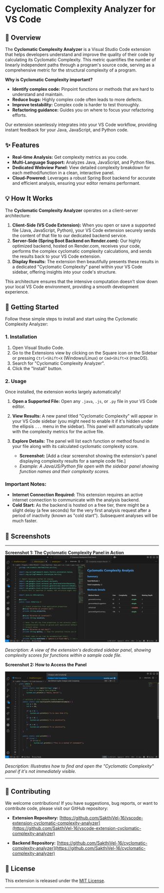 # Cyclomatic Complexity Analyzer for VS Code

## 🚀 Overview

The **Cyclomatic Complexity Analyzer** is a Visual Studio Code extension that helps developers understand and improve the quality of their code by calculating its Cyclomatic Complexity. This metric quantifies the number of linearly independent paths through a program's source code, serving as a comprehensive metric for the structural complexity of a program.

**Why is Cyclomatic Complexity important?**

- **Identify complex code:** Pinpoint functions or methods that are hard to understand and maintain.
- **Reduce bugs:** Highly complex code often leads to more defects.
- **Improve testability:** Complex code is harder to test thoroughly.
- **Refactoring guidance:** Guides you on where to focus your refactoring efforts.

Our extension seamlessly integrates into your VS Code workflow, providing instant feedback for your Java, JavaScript, and Python code.

## ✨ Features

- **Real-time Analysis:** Get complexity metrics as you code.
- **Multi-Language Support:** Analyzes Java, JavaScript, and Python files.
- **Dedicated Webview Panel:** View detailed complexity breakdown for each method/function in a clean, interactive panel.
- **Cloud-Powered:** Leverages a robust Spring Boot backend for accurate and efficient analysis, ensuring your editor remains performant.

## 💡 How It Works

The **Cyclomatic Complexity Analyzer** operates on a client-server architecture:

1.  **Client-Side (VS Code Extension):** When you open or save a supported file (Java, JavaScript, Python), your VS Code extension securely sends the content of that file to our dedicated backend service.
2.  **Server-Side (Spring Boot Backend on Render.com):** Our highly optimized backend, hosted on Render.com, receives your code, performs the complex cyclomatic complexity calculations, and sends the results back to your VS Code extension.
3.  **Display Results:** The extension then beautifully presents these results in a dedicated "Cyclomatic Complexity" panel within your VS Code sidebar, offering insights into your code's structure.

This architecture ensures that the intensive computation doesn't slow down your local VS Code environment, providing a smooth development experience.

## 🚀 Getting Started

Follow these simple steps to install and start using the Cyclomatic Complexity Analyzer:

### 1. Installation

1.  Open Visual Studio Code.
2.  Go to the Extensions view by clicking on the Square icon on the Sidebar or pressing `Ctrl+Shift+X` (Windows/Linux) or `Cmd+Shift+X` (macOS).
3.  Search for "Cyclomatic Complexity Analyzer".
4.  Click the "Install" button.

### 2. Usage

Once installed, the extension works largely automatically!

1.  **Open a Supported File:** Open any `.java`, `.js`, or `.py` file in your VS Code editor.
2.  **View Results:** A new panel titled "Cyclomatic Complexity" will appear in your VS Code sidebar (you might need to enable it if it's hidden under the ellipsis `...` menu in the sidebar). This panel will automatically update with the complexity metrics for the active file.
3.  **Explore Details:** The panel will list each function or method found in your file along with its calculated cyclomatic complexity score.

    - **Screenshot:** [Add a clear screenshot showing the extension's panel displaying complexity results for a sample code file.]
    - _Example: A Java/JS/Python file open with the sidebar panel showing function names and their complexity scores._

### Important Notes:

- **Internet Connection Required:** This extension requires an active internet connection to communicate with the analysis backend.
- **Cold Start:** As the backend is hosted on a free tier, there might be a slight delay (a few seconds) for the very first analysis request after a period of inactivity (known as "cold start"). Subsequent analyses will be much faster.

## 📸 Screenshots

---

**Screenshot 1: The Cyclomatic Complexity Panel in Action**
![Cyclomatic Complexity Panel](https://raw.githubusercontent.com/SakthiVel-16/vscode-extension-cyclomatic-complexity-analyzer/main/images/image.png)

_Description: A view of the extension's dedicated sidebar panel, showing complexity scores for functions within a sample code file._

**Screenshot 2: How to Access the Panel**

![Cyclomatic Complexity Panel](https://raw.githubusercontent.com/SakthiVel-16/vscode-extension-cyclomatic-complexity-analyzer/main/images/image-1.png)

_Description: Illustrates how to find and open the "Cyclomatic Complexity" panel if it's not immediately visible._

---

## 🤝 Contributing

We welcome contributions! If you have suggestions, bug reports, or want to contribute code, please visit our GitHub repository:

- **Extension Repository:** [https://github.com/SakthiVel-16/vscode-extension-cyclomatic-complexity-analyzer](https://github.com/SakthiVel-16/vscode-extension-cyclomatic-complexity-analyzer)

- **Backend Repository:** [https://github.com/SakthiVel-16/cyclomatic-complexity-analyzer](https://github.com/SakthiVel-16/cyclomatic-complexity-analyzer)

## 📄 License

This extension is released under the [MIT License](https://github.com/SakthiVel-16/vscode-extension-cyclomatic-complexity-analyzer/blob/main/LICENSE).

---
